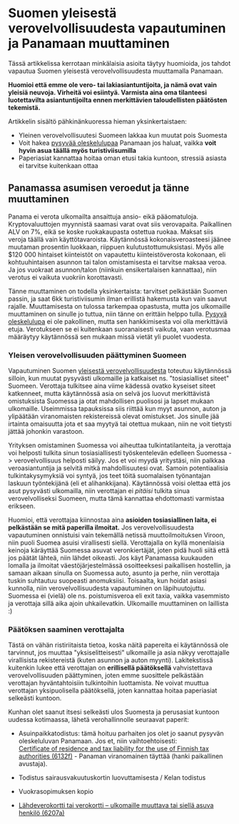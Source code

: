 # Suomen yleisestä verovelvollisuudesta vapautuminen ja Panamaan muuttaminen

Tässä artikkelissa kerrotaan minkälaisia asioita täytyy huomioida, jos tahdot vapautua Suomen yleisestä verovelvollisuudesta muuttamalla Panamaan. 

**Huomioi että emme ole vero- tai lakiasiantuntijoita, ja nämä ovat vain yleisiä neuvoja. Virheitä voi esiintyä. Varmista aina oma tilanteesi luotettavilta asiantuntijoilta ennen merkittävien taloudellisten päätösten tekemistä.**

Artikkelin sisältö pähkinänkuoressa hieman yksinkertaistaen:

* Yleinen verovelvollisuutesi Suomeen lakkaa kun muutat pois Suomesta
* Voit hakea [pysyvää oleskelulupaa](http://www.pitkonaarinparatiisi.info/pysyva-oleskelulupa.html) Panamaan jos haluat, vaikka **voit hyvin asua täällä myös turistiviisumilla**
* Paperiasiat kannattaa hoitaa oman etusi takia kuntoon, stressiä asiasta ei tarvitse kuitenkaan ottaa
 

## Panamassa asumisen veroedut ja tänne muuttaminen

Panama ei verota ulkomailta ansaittuja ansio- eikä pääomatuloja. Kryptovaluuttojen myynnistä saamasi varat ovat siis verovapaita. Paikallinen ALV on 7%, eikä se koske ruokakaupasta ostettua ruokaa. Maksat siis veroja täällä vain käyttötavaroista. Käytännössä kokonaisveroasteesi jäänee muutaman prosentin luokkaan, riippuen kulutustottumuksistasi. Myös alle $120 000 hintaiset kiinteistöt on vapautettu kiinteistöverosta kokonaan, eli kohtuuhintaisen asunnon tai talon omistamisesta ei tarvitse maksaa veroa. Ja jos vuokraat asunnon/talon (niinkuin ensikertalaisen kannattaa), niin verotus ei vaikuta vuokriin korottavasti.

Tänne muuttaminen on todella yksinkertaista: tarvitset pelkästään Suomen passin, ja saat 6kk turistiviisumin ilman erillistä hakemusta kun vain saavut rajalle. Muuttamisesta on tulossa tarkempaa opastusta, mutta jos ulkomaille muuttaminen on sinulle jo tuttua, niin tänne on erittäin helppo tulla. [Pysyvä oleskelulupa](http://www.pitkonaarinparatiisi.info/pysyva-oleskelulupa.html) ei ole pakollinen, mutta sen hankkimisesta voi olla merkittäviä etuja. Verotukseen se ei kuitenkaan suoranaisesti vaikuta, vaan verotusmaa määräytyy käytännössä sen mukaan missä vietät yli puolet vuodesta.

### Yleisen verovelvollisuuden päättyminen Suomeen

Vapautuminen Suomen [yleisestä verovelvollisuudesta](https://www.vero.fi/syventavat-vero-ohjeet/ohje-hakusivu/48999/yleinen_ja_rajoitettu_verovelvollisuu/ "Yleinen ja rajoitettu verovelvollisuus") toteutuu käytännössä silloin, kun muutat pysyvästi ulkomaille ja katkaiset ns. "tosiasialliset siteet" Suomeen. Verottaja tulkitsee aina viime kädessä ovatko kyseiset siteet katkenneet, mutta käytännössä asia on selvä jos luovut merkittävistä omistuksista Suomessa ja otat mahdollisen puolisosi ja lapset mukaan ulkomaille. Useimmissa tapauksissa siis riittää kun myyt asunnon, auton ja ylipäätään viranomaisten rekistereissä olevat omistukset. Jos sinulle jää irtainta omaisuutta jota et saa myytyä tai otettua mukaan, niin ne voit tietysti jättää johonkin varastoon.

Yrityksen omistaminen Suomessa voi aiheuttaa tulkintatilanteita, ja verottaja voi helposti tulkita sinun tosiasiallisesti työskentelevän edelleen Suomessa -> verovelvollisuus helposti säilyy. Jos et voi myydä yritystäsi, niin palkkaa veroasiantuntija ja selvitä mitkä mahdollisuutesi ovat. Samoin potentiaalisia tulkintakysymyksiä voi syntyä, jos teet töitä suomalaisen työnantajan laskuun työntekijänä (eli et alihankkijana). Käytännössä voisi olettaa että jos asut pysyvästi ulkomailla, niin verottajan ei _pitäisi_ tulkita sinua verovelvolliseksi Suomeen, mutta tämä kannattaa ehdottomasti varmistaa erikseen.

Huomioi, että verottajaa kiinnostaa aina **asioiden tosiasiallinen laita, ei pelkästään se mitä paperilla ilmoitat.** Jos verovelvollisuudesta vapautuminen onnistuisi vain tekemällä netissä muuttoilmoituksen Viroon, niin puoli Suomea asuisi virallisesti siellä. Verottajalla on kyllä monenlaisia keinoja käräyttää Suomessa asuvat veronkiertäjät, joten pidä huoli siitä että jos päätät lähteä, niin lähdet oikeasti. Jos käyt Panamassa kuukauden lomalla ja ilmoitat väestöjärjestelmässä osoitteeksesi paikallisen hostellin, ja samaan aikaan sinulla on Suomessa auto, asunto ja perhe, niin verottaja tuskin suhtautuu suopeasti anomuksiisi. Toisaalta, kun hoidat asiasi kunnolla, niin verovelvollisuudesta vapautuminen on läpihuutojuttu. Suomessa ei (vielä) ole ns. poistumisveroa eli exit taxia, vaikka vasemmisto ja verottaja sillä aika ajoin uhkailevatkin. Ulkomaille muuttaminen on laillista :)

### Päätöksen saaminen verottajalta

Tästä on vähän ristiriitaista tietoa, koska näitä papereita ei käytännössä ole tarvinnut, jos muuttaa "yksiselitteisesti" ulkomaille ja asia näkyy verottajalle virallisista rekistereistä (kuten asunnon ja auton myynti). Lakitekstissä kuitenkin lukee että verottajan on **erillisellä päätöksellä** vahvistettava verovelvollisuuden päättyminen, joten emme suosittele pelkästään verottajan hyväntahtoisiin tulkintoihin luottamista. Ne voivat muuttua verottajan yksipuolisella päätöksellä, joten kannattaa hoitaa paperiasiat selkeästi kuntoon.

Kunhan olet saanut itsesi selkeästi ulos Suomesta ja perusasiat kuntoon uudessa kotimaassa, lähetä verohallinnolle seuraavat paperit:

* Asuinpaikkatodistus: tämä hoituu parhaiten jos olet jo saanut pysyvän oleskeluluvan Panamaan. Jos et, niin vaihtoehtoisesti:<br>
[Certificate of residence and tax liability for the use of Finnish tax authorities (6132f)](https://www.vero.fi/en/About-us/contact-us/forms/descriptions/certificate_of_residence_and_tax_liabil/) - Panaman viranomainen täyttää (hanki paikallinen avustaja).

* Todistus sairausvakuutuskortin luovuttamisesta / Kelan todistus

* Vuokrasopimuksen kopio

* [Lähdeverokortti tai verokortti – ulkomaille muuttava tai siellä asuva henkilö (6207a)](https://www.vero.fi/tietoa-verohallinnosta/yhteystiedot-ja-asiointi/lomakkeet/kuvaus/lahdeverokortti_tai_verokortti__ulkomai/)


